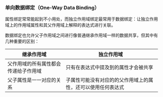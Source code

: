 ### 单向数据绑定（One-Way Data Binding）

属性绑定常常能起到不小用处，而独立作用域绑定最常用于数据绑定：让独立作用域上的作用域属性和其父作用域上解释的表达式进行关联。

数据绑定也允许父子作用域之间进行像普通继承作用域一样的数据共享，但其中有几种重要的区别：

|继承作用域|独立作用域|
|--|--|
|父作用域的所有属性都会传递给子作用域|只有在表达式中提及到的属性才会被共享|
|父子属性是一一对应的关系|子属性可能没有对应的的父作用域上的属性，还可以使用任何表达式|